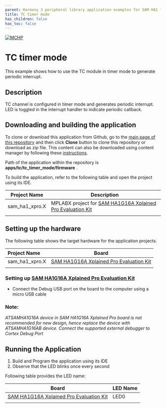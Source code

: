 ```yaml
---
parent: Harmony 3 peripheral library application examples for SAM HA1 family
title: TC timer mode 
has_children: false
has_toc: false
---
```


[![MCHP](https://www.microchip.com/ResourcePackages/Microchip/assets/dist/images/logo.png)](https://www.microchip.com)

# TC timer mode

This example shows how to use the TC module in timer mode to generate periodic interrupt.

## Description

TC channel is configured in timer mode and generates periodic interrupt. LED is toggled in the interrupt handler to indicate periodic callback.

## Downloading and building the application

To clone or download this application from Github, go to the [main page of this repository](https://github.com/Microchip-MPLAB-Harmony/csp_apps_sam_ha1) and then click **Clone** button to clone this repository or download as zip file.
This content can also be downloaded using content manager by following these [instructions](https://github.com/Microchip-MPLAB-Harmony/contentmanager/wiki).

Path of the application within the repository is **apps/tc/tc_timer_mode/firmware** .

To build the application, refer to the following table and open the project using its IDE.

| Project Name      | Description                                    |
| ----------------- | ---------------------------------------------- |
| sam_ha1_xpro.X | MPLABX project for [SAM HA1G16A Xplained Pro Evaluation Kit](https://www.microchip.com/DevelopmentTools/ProductDetails/PartNO/ATSAMHA1G16A-XPRO) |
|||

## Setting up the hardware

The following table shows the target hardware for the application projects.

| Project Name| Board|
|:---------|:---------:|
| sam_ha1_xpro.X | [SAM HA1G16A Xplained Pro Evaluation Kit](https://www.microchip.com/DevelopmentTools/ProductDetails/PartNO/ATSAMHA1G16A-XPRO)
|||

### Setting up [SAM HA1G16A Xplained Pro Evaluation Kit](https://www.microchip.com/DevelopmentTools/ProductDetails/PartNO/ATSAMHA1G16A-XPRO)

- Connect the Debug USB port on the board to the computer using a micro USB cable

### Note:
*ATSAMHA1G16A device in SAM HA1G16A Xplained Pro board is not recommended for new design, hence replace the device with ATSAMHA1G16AB device. Connect the supported external debugger to Cortex Debug Port*

## Running the Application

1. Build and Program the application using its IDE
2. Observe that the LED blinks once every second

Following table provides the LED name:

| Board      | LED Name |
| ---------- | ---------|
| [SAM HA1G16A Xplained Pro Evaluation Kit](https://www.microchip.com/DevelopmentTools/ProductDetails/PartNO/ATSAMHA1G16A-XPRO) | LED0 |
|||